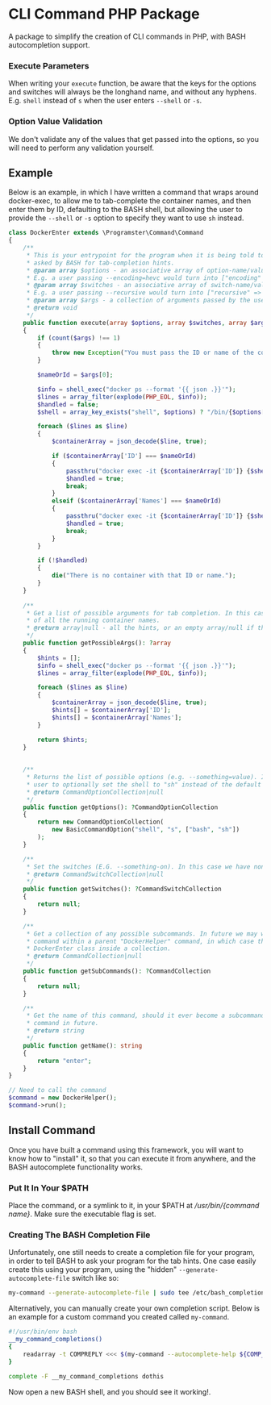 CLI Command PHP Package
=======================

A package to simplify the creation of CLI commands in PHP, with BASH autocompletion support.


### Execute Parameters
When writing your `execute` function, be aware that the keys for the options and switches will 
always be the longhand name, and without any hyphens. E.g. `shell` instead of `s` when the user 
enters `--shell` or `-s`.

### Option Value Validation
We don't validate any of the values that get passed into the options, so you will need to perform
any validation yourself.


## Example
Below is an example, in which I have written a command that wraps around docker-exec, to allow
me to tab-complete the container names, and then enter them by ID, defaulting to the BASH shell,
but allowing the user to provide the `--shell` or `-s` option to specify they want to use `sh` 
instead.

```php
class DockerEnter extends \Programster\Command\Command
{
    /**
     * This is your entrypoint for the program when it is being told to execute, and not being
     * asked by BASH for tab-completion hints. 
     * @param array $options - an associative array of option-name/value pairs provided by the user.
     * E.g. a user passing --encoding=hevc would turn into ["encoding" => "hevc"]
     * @param array $switches - an associative array of switch-name/value pairs provided by the user.
     * E.g. a user passing --recursive would turn into ["recursive" => true]
     * @param array $args - a collection of arguments passed by the user.
     * @return void
     */
    public function execute(array $options, array $switches, array $args): void
    {
        if (count($args) !== 1)
        {
            throw new Exception("You must pass the ID or name of the container you wish to enter.");
        }

        $nameOrId = $args[0];

        $info = shell_exec("docker ps --format '{{ json .}}'");
        $lines = array_filter(explode(PHP_EOL, $info));
        $handled = false;
        $shell = array_key_exists("shell", $options) ? "/bin/{$options['shell']}" : "/bin/bash";

        foreach ($lines as $line)
        {
            $containerArray = json_decode($line, true);

            if ($containerArray['ID'] === $nameOrId)
            {
                passthru("docker exec -it {$containerArray['ID']} {$shell}");
                $handled = true;
                break;
            }
            elseif ($containerArray['Names'] === $nameOrId)
            {
                passthru("docker exec -it {$containerArray['ID']} {$shell}");
                $handled = true;
                break;
            }
        }

        if (!$handled)
        {
            die("There is no container with that ID or name.");
        }
    }
    
    /**
     * Get a list of possible arguments for tab completion. In this case, we want to return a list
     * of all the running container names. 
     * @return array|null - all the hints, or an empty array/null if there are none.
     */
    public function getPossibleArgs(): ?array
    {
        $hints = [];
        $info = shell_exec("docker ps --format '{{ json .}}'");
        $lines = array_filter(explode(PHP_EOL, $info));

        foreach ($lines as $line)
        {
            $containerArray = json_decode($line, true);
            $hints[] = $containerArray['ID'];
            $hints[] = $containerArray['Names'];
        }

        return $hints;
    }
    
    
    /**
     * Returns the list of possible options (e.g. --something=value). In this case we allow the
     * user to optionally set the shell to "sh" instead of the default of "bash"
     * @return CommandOptionCollection|null
     */
    public function getOptions(): ?CommandOptionCollection
    {
        return new CommandOptionCollection(
            new BasicCommandOption("shell", "s", ["bash", "sh"])
        );
    }

    /**
     * Set the switches (E.G. --something-on). In this case we have none.  
     * @return CommandSwitchCollection|null
     */
    public function getSwitches(): ?CommandSwitchCollection
    {
        return null;
    }

    /**
     * Get a collection of any possible subcommands. In future we may wrap this DockerEnter 
     * command within a parent "DockerHelper" command, in which case this would return the
     * DockerEnter class inside a collection.
     * @return CommandCollection|null
     */
    public function getSubCommands(): ?CommandCollection
    {
        return null;
    }

    /**
     * Get the name of this command, should it ever become a subcommand of another  
     * command in future.
     * @return string
     */
    public function getName(): string
    {
        return "enter";
    }
}

// Need to call the command
$command = new DockerHelper();
$command->run();
```

## Install Command
Once you have built a command using this framework, you will want to know how to "install" it,
so that you can execute it from anywhere, and the BASH autocomplete functionality works.

### Put It In Your $PATH
Place the command, or a symlink to it, in your $PATH at */usr/bin/{command name}*. Make sure the
executable flag is set.


### Creating The BASH Completion File
Unfortunately, one still needs to create a completion file for your program, in order to tell 
BASH to ask your program for the tab hints. One case easily create this using your program, using
the "hidden" `--generate-autocomplete-file` switch like so:

```bash
my-command --generate-autocomplete-file | sudo tee /etc/bash_completion.d/dothis-completion.bash > /dev/null
```

Alternatively, you can manually create your own completion script. Below is an example for a custom 
command you created called `my-command`.

```bash
#!/usr/bin/env bash
__my_command_completions()
{
    readarray -t COMPREPLY <<< $(my-command --autocomplete-help ${COMP_LINE})
}

complete -F __my_command_completions dothis
```

Now open a new BASH shell, and you should see it working!.



